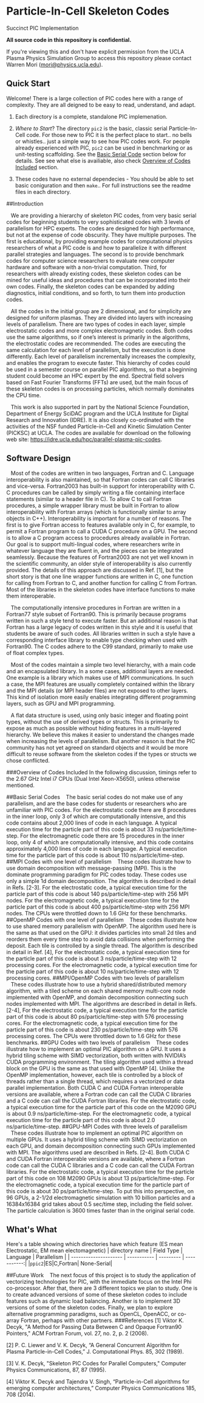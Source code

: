 # Particle-In-Cell Skeleton Codes
Succinct PIC Implementation 

__All source code in this repository is confidential.__

If you're viewing this and don't have explicit permission from the UCLA Plasma Physics Simulation Group to access this repository please contact Warren Mori (mori@physics.ucla.edu).

## Quick Start

Welcome! There is a large collection of PIC codes here with a range of complexity. They are all deigned to be easy to read, understand, and adapt. 

1. Each directory is a complete, standalone PIC implemenation.

2. *Where to Start*? The directory `pic2` is the basic, classic serial Particle-In-Cell code. For those new to PIC it is the perfect place to start.. no bells or whistles.. just a simple way to see how PIC codes work. For people already experienced with PIC, `pic2` can be used in benchmarking or as unit-testing scaffolding. See the [Basic Serial Code](#basic-serial-codes) section below for details. See see what else is availiable, also check [Overview of Codes Included](#overview-of-codes-included) section.

3. These codes have no external dependecies - You should be able to set basic coniguration and then `make`.. For full instructions see the readme files in each directory.

##Introduction

&nbsp;&nbsp;&nbsp;We are providing a hierarchy of skeleton PIC codes, from very basic serial codes for beginning students to very sophisticated codes with 3 levels of parallelism for HPC experts.  The codes are designed for high performance, but not at the expense of code obscurity.  They have multiple purposes.  The first is educational, by providing example codes for computational physics researchers of what a PIC code is and how to parallelize it with different parallel strategies and languages.  The second is to provide benchmark codes for computer science researchers to evaluate new computer hardware and software with a non-trivial computation.  Third, for researchers with already existing codes, these skeleton codes can be mined for useful ideas and procedures that can be incorporated into their own codes.  Finally, the skeleton codes can be expanded by adding diagnostics, initial conditions, and so forth, to turn them into production codes.

&nbsp;&nbsp;&nbsp;All the codes in the initial group are 2 dimensional, and for simplicity are designed for uniform plasmas. They are divided into layers with increasing levels of parallelism.  There are two types of codes in each layer, simple electrostatic codes and more complex electromagnetic codes. Both codes use the same algorithms, so if one’s interest is primarily in the algorithms, the electrostatic codes are recommended.  The codes are executing the same calculation for each level of parallelism, but the execution is done differently.  Each level of parallelism incrementally increases the complexity, and enables the program to execute faster.  This hierarchy of codes could be used in a semester course on parallel PIC algorithms, so that a beginning student could become an HPC expert by the end.  Spectral field solvers based on Fast Fourier Transforms (FFTs) are used, but the main focus of these skeleton codes is on processing particles, which normally dominates the CPU time.

&nbsp;&nbsp;&nbsp;This work is also supported in part by the National Science Foundation, Department of Energy SciDAC program and the UCLA Institute for Digital Research and Innovation (IDRE).  It is also closely co-ordinated with the activities of the NSF funded Particle-in-Cell and Kinetic Simulation Center (PICKSC) at UCLA.  The codes are available for download on the following web site:  https://idre.ucla.edu/hpc/parallel-plasma-pic-codes.

## Software Design

&nbsp;&nbsp;&nbsp;Most of the codes are written in two languages, Fortran and C.  Language interoperability is also maintained, so that Fortran codes can call C libraries and vice-versa.  Fortran2003 has built-in support for interoperability with C.  C procedures can be called by simply writing a file containing interface statements (similar to a header file in C).  To allow C to call Fortran procedures, a simple wrapper library must be built in Fortran to allow interoperability with Fortran arrays (which is functionally similar to array objects in C++).  Interoperability is important for a number of reasons.  The first is to give Fortran access to features available only in C, for example, to permit a Fortran program to call a CUDA C procedure on a GPU.  The second is to allow a C program access to procedures already available in Fortran.  Our goal is to support multi-lingual codes, where researchers write in whatever language they are fluent in, and the pieces can be integrated seamlessly.   Because the features of Fortran2003 are not yet well known in the scientific community, an older style of interoperability is also currently provided.   The details of this approach are discussed in Ref. [1], but the short story is that one line wrapper functions are written in C, one function for calling from Fortran to C, and another function for calling C from Fortran.   Most of the libraries in the skeleton codes have interface functions to make them interoperable.

&nbsp;&nbsp;&nbsp;The computationally intensive procedures in Fortran are written in a Fortran77 style subset of Fortran90.  This is primarily because programs written in such a style tend to execute faster.  But an additional reason is that Fortran has a large legacy of codes written in this style and it is useful that students be aware of such codes.  All libraries written in such a style have a corresponding interface library to enable type checking when used with Fortran90.  The C codes adhere to the C99 standard, primarily to make use of float complex types.

&nbsp;&nbsp;&nbsp;Most of the codes maintain a simple two level hierarchy, with a main code and an encapsulated library.  In a some cases, additional layers are needed.  One example is a library which makes use of MPI communications.  In such a case, the MPI features are usually completely contained within the library and the MPI details (or MPI header files) are not exposed to other layers.  This kind of isolation more easily enables integrating different programming layers, such as GPU and MPI programming.

&nbsp;&nbsp;&nbsp;A flat data structure is used, using only basic integer and floating point types, without the use of derived types or structs.  This is primarily to expose as much as possible without hiding features in a multi-layered hierarchy.  We believe this makes it easier to understand the changes made when increasing the levels of parallelism.  But another reason is that the PIC community has not yet agreed on standard objects and it would be more difficult to reuse software from the skeleton codes if the types or structs we chose conflicted.

###Overview of Codes Included
In the following discussion, timings refer to the 2.67 GHz Intel i7 CPUs (Dual Intel Xeon-X5650), unless otherwise mentioned.

##Basic Serial Codes
&nbsp;&nbsp;&nbsp;The basic serial codes do not make use of any parallelism, and are the base codes for students or researchers who are unfamiliar with PIC codes.  For the electrostatic code there are 8 procedures in the inner loop, only 3 of which are computationally intensive, and this code contains about 2,000 lines of code in each language.   A typical execution time for the particle part of this code is about 33 ns/particle/time-step. For the electromagnetic code there are 15 procedures in the inner loop, only 4 of which are computationally intensive, and this code contains approximately 4,000 lines of code in each language.  A typical execution time for the particle part of this code is about 110 ns/particle/time-step.
##MPI Codes with one level of parallelism
&nbsp;&nbsp;&nbsp;These codes illustrate how to use domain decomposition with message-passing (MPI).  This is the dominate programming paradigm for PIC codes today.  These codes use only a simple 1d domain decomposition.  The algorithm is described in detail in Refs. [2-3].  For the electrostatic code, a typical execution time for the particle part of this code is about 140 ps/particle/time-step with 256 MPI nodes.  For the electromagnetic code, a typical execution time for the particle part of this code is about 400 ps/particle/time-step with 256 MPI nodes.  The CPUs were throttled down to 1.6 GHz for these benchmarks.
##OpenMP Codes with one level of parallelism
&nbsp;&nbsp;&nbsp;These codes illustrate how to use shared memory parallelism with OpenMP.  The algorithm used here is the same as that used on the GPU: it divides particles into small 2d tiles and reorders them every time step to avoid data collisions when performing the deposit.  Each tile is controlled by a single thread.  The algorithm is described in detail in Ref. [4],  For the electrostatic code, a typical execution time for the particle part of this code is about 3 ns/particle/time-step with 12 processing cores.  For the electromagnetic code, a typical execution time for the particle part of this code is about 10 ns/particle/time-step with 12 processing cores.
##MPI/OpenMP Codes with two levels of parallelism
&nbsp;&nbsp;&nbsp;These codes illustrate how to use a hybrid shared/distributed memory algorithm, with a tiled scheme on each shared memory multi-core node implemented with OpenMP, and domain decomposition connecting such nodes implemented with MPI.  The algorithms are described in detail in Refs. [2-4],  For the electrostatic code, a typical execution time for the particle part of this code is about 80 ps/particle/time-step with 576 processing cores.  For the electromagnetic code, a typical execution time for the particle part of this code is about 230 ps/particle/time-step with 576 processing cores.  The CPUs were throttled down to 1.6 GHz for these benchmarks.
##GPU Codes with two levels of parallelism
&nbsp;&nbsp;&nbsp;These codes illustrate how to implement an optimal PIC algorithm on a GPU.  It uses a hybrid tiling scheme with SIMD vectorization, both written with NVIDIA’s CUDA programming environment.  The tiling algorithm used within a thread block on the GPU is the same as that used with OpenMP [4].  Unlike the OpenMP implementation, however, each tile is controlled by a block of threads rather than a single thread, which requires a vectorized or data parallel implementation. Both CUDA C and CUDA Fortran interoperable versions are available, where a Fortran code can call the CUDA C libraries and a C code can call the CUDA Fortran libraries.  For the electrostatic code, a typical execution time for the particle part of this code on the M2090 GPU is about 0.9 ns/particle/time-step.  For the electromagnetic code, a typical execution time for the particle part of this code is about 2.0 ns/particle/time-step.
##GPU-MPI Codes with three levels of parallelism
&nbsp;&nbsp;&nbsp;These codes illustrate how to implement an optimal PIC algorithm on multiple GPUs.  It uses a hybrid tiling scheme with SIMD vectorization on each GPU, and domain decomposition connecting such GPUs implemented with MPI.  The algorithms used are described in Refs. [2-4].  Both CUDA C and CUDA Fortran interoperable versions are available, where a Fortran code can call the CUDA C libraries and a C code can call the CUDA Fortran libraries.  For the electrostatic code, a typical execution time for the particle part of this code on 108 M2090 GPUs is about 13 ps/particle/time-step.  For the electromagnetic code, a typical execution time for the particle part of this code is about 30 ps/particle/time-step.  To put this into perspective, on 96 GPUs, a 2-1/2d electromagnetic simulation with 10 billion particles and a 16384x16384 grid takes about 0.5 sec/time step, including the field solver.  The particle calculation is 3600 times faster than in the original serial code.
## What's What
Here's a table showing which directories have which feature (ES mean Electrostatic, EM mean electomagnetic)
| directory name        | Field Type  | Language  | Parallelism |
| --------------------- | ----------- | --------- | -----------:|
|`ppic2`|ES|C,Fortran| None-Serial|


##Future Work
&nbsp;&nbsp;&nbsp;The next focus of this project is to study the application of vectorizing technologies for PIC, with the immediate focus on the Intel Phi co-processor.  After that, there are 3 different topics we plan to study.  One is to create advanced versions of some of these skeleton codes to include features such as dynamic load balancing.  Another is to implement 3D versions of some of the skeleton codes.  Finally, we plan to explore alternative programming paradigms, such as OpenCL, OpenACC, or co-array Fortran, perhaps with other partners.
###References
[1]  Viktor K. Decyk, "A Method for Passing Data Between C and Opaque Fortran90 Pointers," ACM Fortran Forum, vol. 27, no. 2, p. 2 (2008).

[2] P. C. Liewer and V. K. Decyk, “A General Concurrent Algorithm for Plasma Particle-in-Cell Codes,” J. Computational Phys. 85, 302 (1989).

[3] V. K. Decyk, "Skeleton PIC Codes for Parallel Computers," Computer Physics Communications, 87, 87 (1995).

[4] Viktor K. Decyk and Tajendra V. Singh, “Particle-in-Cell algorithms for emerging computer architectures,” Computer Physics Communications 185, 708 (2014).



